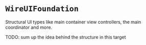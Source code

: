 # ``WireUIFoundation``

Structural UI types like main container view controllers, the main coordinator and more.

TODO: sum up the idea behind the structure in this target
